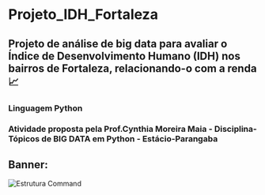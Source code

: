 # Projeto_IDH_Fortaleza
## Projeto de análise de big data para avaliar o Índice de Desenvolvimento Humano (IDH) nos bairros de Fortaleza, relacionando-o com a renda :chart_with_upwards_trend:

### Linguagem Python

### Atividade proposta pela Prof.Cynthia Moreira Maia - Disciplina-Tópicos de BIG DATA em Python - Estácio-Parangaba

## Banner:
![Estrutura Command](https://github.com/LaisGLima/Projeto_IDH_Fortaleza/blob/main/Banner_BigData.jpg)

